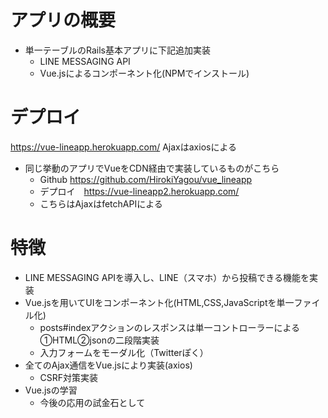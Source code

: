 # アプリの概要
* 単一テーブルのRails基本アプリに下記追加実装
  * LINE MESSAGING API
  * Vue.jsによるコンポーネント化(NPMでインストール)
  
# デプロイ
https://vue-lineapp.herokuapp.com/
Ajaxはaxiosによる
  
* 同じ挙動のアプリでVueをCDN経由で実装しているものがこちら
  * Github https://github.com/HirokiYagou/vue_lineapp
  * デプロイ　https://vue-lineapp2.herokuapp.com/
  * こちらはAjaxはfetchAPIによる

# 特徴
* LINE MESSAGING APIを導入し、LINE（スマホ）から投稿できる機能を実装
* Vue.jsを用いてUIをコンポーネント化(HTML,CSS,JavaScriptを単一ファイル化)
  * posts#indexアクションのレスポンスは単一コントローラーによる①HTML②jsonの二段階実装
  * 入力フォームをモーダル化（Twitterぽく）
* 全てのAjax通信をVue.jsにより実装(axios)
  * CSRF対策実装
* Vue.jsの学習
  * 今後の応用の試金石として
